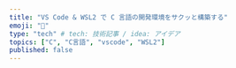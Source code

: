 ```yaml
---
title: "VS Code & WSL2 で C 言語の開発環境をサクッと構築する"
emoji: "🔧"
type: "tech" # tech: 技術記事 / idea: アイデア
topics: ["C", "C言語", "vscode", "WSL2"]
published: false
---
```


